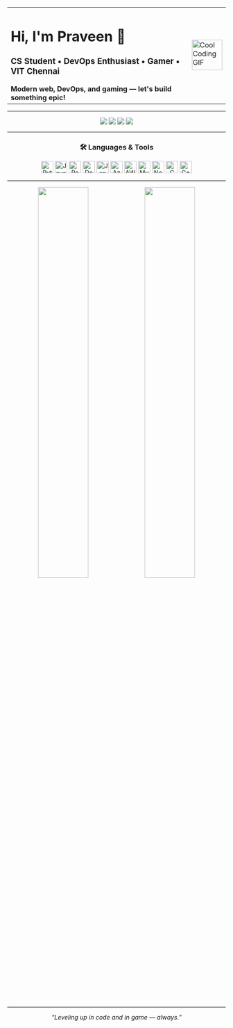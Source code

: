 <table>
  <tr>
    <td>
      <h1>Hi, I'm Praveen 👋</h1>
      <h3>CS Student • DevOps Enthusiast • Gamer • VIT Chennai</h3>
      <b>Modern web, DevOps, and gaming — let's build something epic!</b>
    </td>
    <td>
      <img src="https://media.giphy.com/media/2IudUHdI075HL02Pkk/giphy.gif" width="70" height="70" alt="Cool Coding GIF"/>
    </td>
  </tr>
</table>

---

<p align="center">
  <a href="mailto:yosoypraveen@gmail.com"><img src="https://img.shields.io/badge/Email-D14836?style=flat-square&logo=gmail&logoColor=white"/></a>
  <a href="https://www.linkedin.com/in/soy-praveen" target="_blank"><img src="https://img.shields.io/badge/LinkedIn-0077B5?style=flat-square&logo=linkedin&logoColor=white"/></a>
  <a href="https://leetcode.com/SoyPraveen" target="_blank"><img src="https://img.shields.io/badge/LeetCode-FFA116?style=flat-square&logo=leetcode&logoColor=black"/></a>
  <a href="https://www.hackerrank.com/praveensahukari" target="_blank"><img src="https://img.shields.io/badge/HackerRank-2EC866?style=flat-square&logo=hackerrank&logoColor=white"/></a>
</p>

---

<h3 align="center">🛠️ Languages & Tools</h3>
<p align="center">
  <img src="https://cdn.jsdelivr.net/gh/devicons/devicon/icons/python/python-original.svg" width="28" alt="Python"/>
  <img src="https://cdn.jsdelivr.net/gh/devicons/devicon/icons/java/java-original.svg" width="28" alt="Java"/>
  <img src="https://cdn.jsdelivr.net/gh/devicons/devicon/icons/react/react-original.svg" width="28" alt="React"/>
  <img src="https://cdn.jsdelivr.net/gh/devicons/devicon/icons/docker/docker-original.svg" width="28" alt="Docker"/>
  <img src="https://cdn.jsdelivr.net/gh/devicons/devicon/icons/jenkins/jenkins-original.svg" width="28" alt="Jenkins"/>
  <img src="https://cdn.jsdelivr.net/gh/devicons/devicon/icons/azure/azure-original.svg" width="28" alt="Azure"/>
  <img src="https://cdn.jsdelivr.net/gh/devicons/devicon/icons/amazonwebservices/amazonwebservices-original.svg" width="28" alt="AWS"/>
  <img src="https://cdn.jsdelivr.net/gh/devicons/devicon/icons/mysql/mysql-original.svg" width="28" alt="MySQL"/>
  <img src="https://cdn.jsdelivr.net/gh/devicons/devicon/icons/nodejs/nodejs-original.svg" width="28" alt="NodeJS"/>
  <img src="https://cdn.jsdelivr.net/gh/devicons/devicon/icons/c/c-original.svg" width="28" alt="C"/>
  <img src="https://cdn.jsdelivr.net/gh/devicons/devicon/icons/cplusplus/cplusplus-original.svg" width="28" alt="C++"/>
</p>

---

<p align="center">
  <img src="https://github-readme-stats.vercel.app/api?username=soy-praveen&show_icons=true&theme=tokyonight&hide_border=true" width="48%" />
  <img src="https://github-readme-stats.vercel.app/api/top-langs/?username=soy-praveen&layout=compact&theme=tokyonight&hide_border=true" width="48%" />
</p>

---

<p align="center"><i>“Leveling up in code and in game — always.”</i></p>

